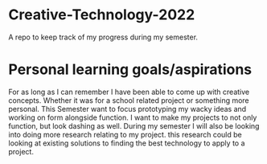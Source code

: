 # Creative-Technology-2022
A repo to keep track of my progress during my semester.

# Personal learning goals/aspirations
For as long as I can remember I have been able to come up with creative concepts. Whether it was for a school related project or something more personal.
This Semester want to focus prototyping my wacky ideas and working on form alongside function. I want to make my projects to not only function, but look dashing as well. During my semester I will also be looking into doing more research relating to my project. this research could be looking at existing solutions to finding the best technology to apply to a project.
